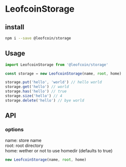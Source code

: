# LeofcoinStorage

>

## install
```sh
npm i --save @leofcoin/storage
```

## Usage

```js
import LeofcoinStorage from '@leofcoin/storage'

const storage = new LeofcoinStorage(name, root, home)

storage.put('hello', 'world') // hello world
storage.get('hello') // world
storage.has('hello') // true
storage.size('hello') // 4
storage.delete('hello') // bye world
```

## API

### options

name: store name<br>
root: root directory<br>
home: wether or not to use homedir (defaults to true) <br>

```js
new LeofcoinStorage(name, root, home)
```